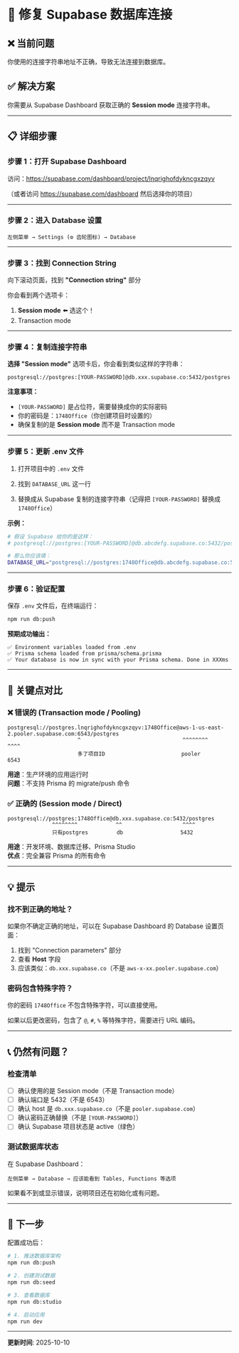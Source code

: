 # 🔧 修复 Supabase 数据库连接

## ❌ 当前问题

你使用的连接字符串地址不正确，导致无法连接到数据库。

## ✅ 解决方案

你需要从 Supabase Dashboard 获取正确的 **Session mode** 连接字符串。

---

## 📋 详细步骤

### 步骤 1：打开 Supabase Dashboard

访问：https://supabase.com/dashboard/project/lnqrighofdykncgxzqyv

（或者访问 https://supabase.com/dashboard 然后选择你的项目）

---

### 步骤 2：进入 Database 设置

```
左侧菜单 → Settings (⚙️ 齿轮图标) → Database
```

---

### 步骤 3：找到 Connection String

向下滚动页面，找到 **"Connection string"** 部分

你会看到两个选项卡：

1. **Session mode** ⬅️ 选这个！
2. Transaction mode

---

### 步骤 4：复制连接字符串

**选择 "Session mode"** 选项卡后，你会看到类似这样的字符串：

```
postgresql://postgres:[YOUR-PASSWORD]@db.xxx.supabase.co:5432/postgres
```

**注意事项：**

- `[YOUR-PASSWORD]` 是占位符，需要替换成你的实际密码
- 你的密码是：`1748Office`（你创建项目时设置的）
- 确保复制的是 **Session mode** 而不是 Transaction mode

---

### 步骤 5：更新 .env 文件

1. 打开项目中的 `.env` 文件

2. 找到 `DATABASE_URL` 这一行

3. 替换成从 Supabase 复制的连接字符串（记得把 `[YOUR-PASSWORD]` 替换成 `1748Office`）

**示例：**

```bash
# 假设 Supabase 给你的是这样：
# postgresql://postgres:[YOUR-PASSWORD]@db.abcdefg.supabase.co:5432/postgres

# 那么你应该填：
DATABASE_URL="postgresql://postgres:1748Office@db.abcdefg.supabase.co:5432/postgres"
```

---

### 步骤 6：验证配置

保存 `.env` 文件后，在终端运行：

```bash
npm run db:push
```

**预期成功输出：**

```
✅ Environment variables loaded from .env
✅ Prisma schema loaded from prisma/schema.prisma
✅ Your database is now in sync with your Prisma schema. Done in XXXms
```

---

## 🎯 关键点对比

### ❌ 错误的 (Transaction mode / Pooling)

```
postgresql://postgres.lnqrighofdykncgxzqyv:1748Office@aws-1-us-east-2.pooler.supabase.com:6543/postgres
                      ^                                ^^^^^^^^                             ^^^^
                      多了项目ID                        pooler                              6543
```

**用途**：生产环境的应用运行时  
**问题**：不支持 Prisma 的 migrate/push 命令

### ✅ 正确的 (Session mode / Direct)

```
postgresql://postgres:1748Office@db.xxx.supabase.co:5432/postgres
              ^^^^^^^^            ^^                   ^^^^
              只有postgres         db                  5432
```

**用途**：开发环境、数据库迁移、Prisma Studio  
**优点**：完全兼容 Prisma 的所有命令

---

## 💡 提示

### 找不到正确的地址？

如果你不确定正确的地址，可以在 Supabase Dashboard 的 Database 设置页面：

1. 找到 "Connection parameters" 部分
2. 查看 **Host** 字段
3. 应该类似：`db.xxx.supabase.co`（不是 `aws-x-xx.pooler.supabase.com`）

### 密码包含特殊字符？

你的密码 `1748Office` 不包含特殊字符，可以直接使用。

如果以后更改密码，包含了 `@`, `#`, `%` 等特殊字符，需要进行 URL 编码。

---

## 📞 仍然有问题？

### 检查清单

- [ ] 确认使用的是 Session mode（不是 Transaction mode）
- [ ] 确认端口是 5432（不是 6543）
- [ ] 确认 host 是 `db.xxx.supabase.co`（不是 `pooler.supabase.com`）
- [ ] 确认密码正确替换（不是 `[YOUR-PASSWORD]`）
- [ ] 确认 Supabase 项目状态是 active（绿色）

### 测试数据库状态

在 Supabase Dashboard：

```
左侧菜单 → Database → 应该能看到 Tables, Functions 等选项
```

如果看不到或显示错误，说明项目还在初始化或有问题。

---

## 🚀 下一步

配置成功后：

```bash
# 1. 推送数据库架构
npm run db:push

# 2. 创建测试数据
npm run db:seed

# 3. 查看数据库
npm run db:studio

# 4. 启动应用
npm run dev
```

---

**更新时间**: 2025-10-10
